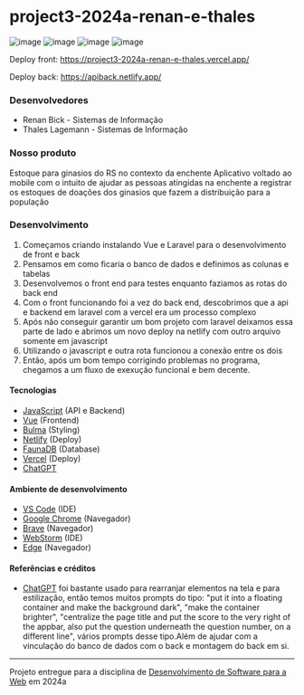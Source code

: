 # project3-2024a-renan-e-thales

![image](https://github.com/elc1090/project3-2024a-renan-e-thales/assets/76953726/9f2773cd-bf59-4464-826f-0f9413ec676b)
![image](https://github.com/elc1090/project3-2024a-renan-e-thales/assets/76953726/39402ff8-2861-4413-8a4a-cc5e34ec1e41)
![image](https://github.com/elc1090/project3-2024a-renan-e-thales/assets/76953726/8b8e32dd-79a1-4730-a16b-4a56999f86ff)
![image](https://github.com/elc1090/project3-2024a-renan-e-thales/assets/76953726/65c55ed1-e8c9-494f-85e1-ed718558cb40)

Deploy front: https://project3-2024a-renan-e-thales.vercel.app/

Deploy back: https://apiback.netlify.app/

### Desenvolvedores

- Renan Bick - Sistemas de Informação
- Thales Lagemann - Sistemas de Informação

### Nosso produto

Estoque para ginasios do RS no contexto da enchente
Aplicativo voltado ao mobile com o intuito de ajudar as pessoas atingidas na enchente a registrar os estoques de doações dos ginasios que fazem a distribuição para a população

### Desenvolvimento

1) Começamos criando instalando Vue e Laravel para o desenvolvimento de front e back
2) Pensamos em como ficaria o banco de dados e definimos as colunas e tabelas
3) Desenvolvemos o front end para testes enquanto faziamos as rotas do back end
4) Com o front funcionando foi a vez do back end, descobrimos que a api e backend em laravel com a vercel era um processo complexo
5) Após não conseguir garantir um bom projeto com laravel deixamos essa parte de lado e abrimos um novo deploy na netlify com outro arquivo somente em javascript
6) Utilizando o javascript e outra rota funcionou a conexão entre os dois
7) Então, após um bom tempo corrigindo problemas no programa, chegamos a um fluxo de exexução funcional e bem decente.

#### Tecnologias


- [JavaScript](https://developer.mozilla.org/pt-BR/docs/Web/JavaScript) (API e Backend)
- [Vue](https://vuejs.org/) (Frontend)
- [Bulma](https://bulma.io/) (Styling)
- [Netlify](https://app.netlify.com/) (Deploy)
- [FaunaDB](https://dashboard.fauna.com/) (Database)
- [Vercel](https://vercel.com/) (Deploy)
- [ChatGPT](https://chat.openai.com/)

#### Ambiente de desenvolvimento

- [VS Code](https://code.visualstudio.com/) (IDE)
- [Google Chrome](https://www.google.com/intl/pt-BR/chrome/) (Navegador)
- [Brave](https://brave.com/pt-br/) (Navegador)
- [WebStorm](https://www.jetbrains.com/webstorm) (IDE)
- [Edge](https://www.microsoft.com/pt-br/edge/download?form=MA13FJ) (Navegador) 

#### Referências e créditos

- [ChatGPT](https://chat.openai.com/) foi bastante usado para rearranjar elementos na tela e para estilização, então temos muitos prompts do tipo: "put it into a floating container and make the background dark", "make the container brighter", "centralize the page title and put the score to the very right of the appbar, also put the question underneath the question number, on a different line", vários prompts desse tipo.Além de ajudar com a vinculação do banco de dados com o back e montagem do back em si.
---
Projeto entregue para a disciplina de [Desenvolvimento de Software para a Web](http://github.com/andreainfufsm/elc1090-2024a) em 2024a
